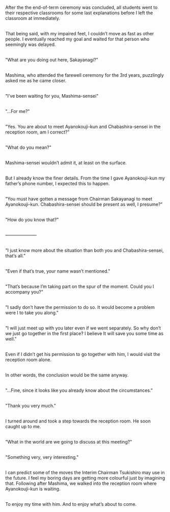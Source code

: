 After the the end-of-term ceremony was concluded, all students went to their respective classrooms for some last explanations before I left the classroom at immediately.<br><br>

That being said, with my impaired feet, I couldn’t move as fast as other people. I eventually reached my goal and waited for that person who seemingly was delayed.<br><br>

"What are you doing out here, Sakayanagi?"<br><br>

Mashima, who attended the farewell ceremony for the 3rd years, puzzlingly asked me as he came closer.<br><br>

"I’ve been waiting for you, Mashima-sensei"<br><br>

"…For me?"<br><br>

"Yes. You are about to meet Ayanokouji-kun and Chabashira-sensei in the reception room, am I correct?"<br><br>

"What do you mean?"<br><br>

Mashima-sensei wouldn’t admit it, at least on the surface.<br><br>

But I already know the finer details. From the time I gave Ayanokouji-kun my father’s phone number, I expected this to happen.<br><br>

"You must have gotten a message from Chairman Sakayanagi to meet Ayanokouji-kun. Chabashira-sensei should be present as well, I presume?"<br><br>

"How do you know that?"<br><br>

———————<br><br>

"I just know more about the situation than both you and Chabashira-sensei, that’s all."<br><br>

"Even if that’s true, your name wasn’t mentioned."<br><br>

"That’s because I’m taking part on the spur of the moment. Could you I accompany you?"<br><br>

"I sadly don’t have the permission to do so. It would become a problem were I to take you along."<br><br>

"I will just meet up with you later even if we went separately. So why don’t we just go together in the first place? I believe It will save you some time as well."<br><br>

Even if I didn’t get his permission to go together with him, I would visit the reception room alone.<br><br>

In other words, the conclusion would be the same anyway.<br><br>

"…Fine, since it looks like you already know about the circumstances."<br><br>

"Thank you very much."<br><br>

I turned around and took a step towards the reception room. He soon caught up to me.<br><br>

"What in the world are we going to discuss at this meeting?"<br><br>

"Something very, very interesting."<br><br>

I can predict some of the moves the Interim Chairman Tsukishiro may use in the future. I feel my boring days are getting more colourful just by imagining that. Following after Mashima, we walked into the reception room where Ayanokouji-kun is waiting.<br><br>

To enjoy my time with him. And to enjoy what’s about to come.<br><br>